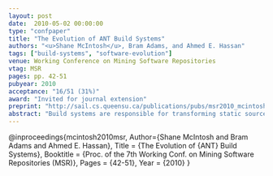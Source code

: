```yaml
---
layout: post
date:  2010-05-02 00:00:00
type: "confpaper"
title: "The Evolution of ANT Build Systems"
authors: "<u>Shane McIntosh</u>, Bram Adams, and Ahmed E. Hassan"
tags: ["build-systems", "software-evolution"]
venue: Working Conference on Mining Software Repositories
vtag: MSR
pages: pp. 42-51
pubyear: 2010
acceptance: "16/51 (31%)"
award: "Invited for journal extension"
preprint: "http://sail.cs.queensu.ca/publications/pubs/msr2010_mcintosh.pdf"
abstract: "Build systems are responsible for transforming static source code artifacts into executable software. While build systems play such a crucial role in software development and maintenance, they have been largely ignored by software evolution researchers. With a firm understanding of build system aging processes, project managers could allocate personnel and resources to build system maintenance tasks more effectively, reducing the build maintenance overhead on regular development activities. In this paper, we study the evolution of ANT build systems from two perspectives: (1) a static perspective, where we examine the build system specifications using software metrics adopted from the source code domain; and (2) a dynamic perspective where representative sample build runs are conducted and their output logs are analyzed. Case studies of four open source ANT build systems with a combined history of 152 releases show that not only do ANT build systems evolve, but also that they need to react in an agile manner to changes in the source code."
---
```

@inproceedings{mcintosh2010msr,
	Author={Shane McIntosh and Bram Adams and Ahmed E. Hassan},
	Title = {The Evolution of {ANT} Build Systems},
	Booktitle = {Proc. of the 7th Working Conf. on Mining Software Repositories (MSR)},
	Pages = {42-51},
	Year = {2010}
}

